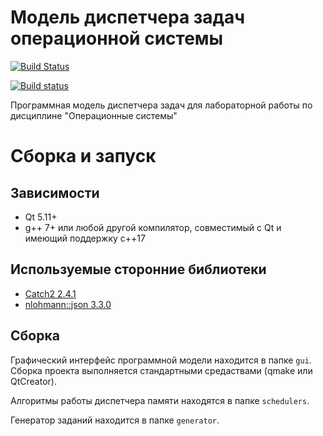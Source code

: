 # Модель диспетчера задач операционной системы

[![Build Status](https://travis-ci.org/alirzaev/dispatcher.svg?branch=master)](https://travis-ci.org/alirzaev/dispatcher)

[![Build status](https://ci.appveyor.com/api/projects/status/k043jd35wesnah6b?svg=true)](https://ci.appveyor.com/project/alirzaev/dispatcher)

Программная модель диспетчера задач для лабораторной работы по дисциплине "Операционные системы"

# Сборка и запуск

## Зависимости

- Qt 5.11+
- g++ 7+ или любой другой компилятор, совместимый с Qt и имеющий поддержку c++17

## Используемые сторонние библиотеки

- [Catch2 2.4.1](https://github.com/catchorg/Catch2)
- [nlohmann::json 3.3.0](https://github.com/nlohmann/json)

## Сборка

Графический интерфейс программной модели находится в папке `gui`. Сборка проекта выполняется стандартными средаствами (qmake или QtCreator).

Алгоритмы работы диспетчера памяти находятся в папке `schedulers`.

Генератор заданий находится в папке `generator`.
